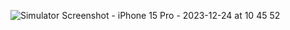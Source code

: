 ![Simulator Screenshot - iPhone 15 Pro - 2023-12-24 at 10 45 52](https://github.com/djordjeArandjelovic/hackerNews/assets/60182523/96eefb81-daae-475b-a011-85cfc07d1aed)
